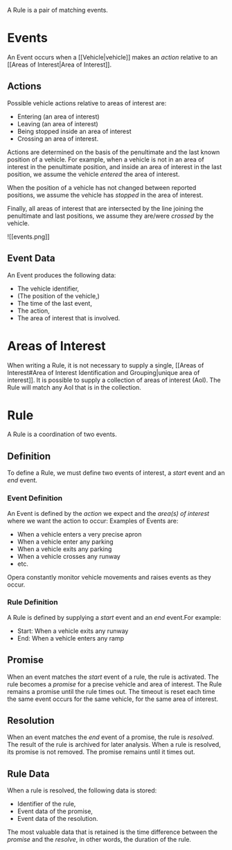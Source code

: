 A Rule is a pair of matching events.

# Events
An Event occurs when a [[Vehicle|vehicle]] makes an *action* relative to an [[Areas of Interest|Area of Interest]].

## Actions
Possible vehicle actions relative to areas of interest are:
- Entering (an area of interest)
- Leaving (an area of interest)
- Being stopped inside an area of interest
- Crossing an area of interest.

Actions are determined on the basis of the penultimate and the last known position of a vehicle. For example, when a vehicle is not in an area of interest in the penultimate position, and inside an area of interest in the last position, we assume the vehicle *entered* the area of interest.

When the position of a vehicle has not changed between reported positions, we assume the vehicle has *stopped* in the area of interest.

Finally, all areas of interest that are intersected by the line joining the penultimate and last positions, we assume they are/were *crossed* by the vehicle.

![[events.png]]
## Event Data
An Event produces the following data:
- The vehicle identifier,
- (The position of the vehicle,)
- The time of the last event,
- The action,
- The area of interest that is involved.

# Areas of Interest
When writing a Rule, it is not necessary to supply a single, [[Areas of Interest#Area of Interest Identification and Grouping|unique area of interest]]. It is possible to supply a collection of areas of interest (AoI). The Rule will match any AoI that is in the collection.


# Rule

A Rule is a coordination of two events.

## Definition
To define a Rule, we must define two events of interest, a *start* event and an *end* event.

### Event Definition
An Event is defined by the *action* we expect and the *area(s) of interest* where we want the action to occur: Examples of Events are:
- When a vehicle enters a very precise apron
- When a vehicle enter any parking
- When a vehicle exits any parking
- When a vehicle crosses any runway
- etc.

Opera constantly monitor vehicle movements and raises events as they occur.

### Rule Definition
A Rule is defined by supplying a *start* event and an *end* event.For example:
- Start: When a vehicle exits any runway
- End: When a vehicle enters any ramp

## Promise
When an event matches the *start* event of a rule, the rule is activated. The rule becomes a *promise* for a precise vehicle and area of interest.
The Rule remains a promise until the rule times out. The timeout is reset each time the same event occurs for the same vehicle, for the same area of interest.

## Resolution
When an event matches the *end* event of a promise, the rule is *resolved*. The result of the rule is archived for later analysis.
When a rule is resolved, its promise is not removed. The promise remains until it times out.

## Rule Data
When a rule is resolved, the following data is stored:
- Identifier of the rule,
- Event data of the promise,
- Event data of the resolution.

The most valuable data that is retained is the time difference between the *promise* and the *resolve*, in other words, the duration of the rule.